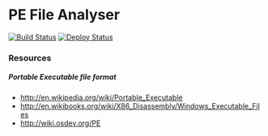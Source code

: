 PE File Analyser
================

[![Build Status](https://travis-ci.org/filippovitale/pefile.svg?branch=develop)](https://travis-ci.org/filippovitale/pefile)
[![Deploy Status](https://maven-badges.herokuapp.com/maven-central/filippovitale/pefile_2.11/badge.svg)](https://maven-badges.herokuapp.com/maven-central/filippovitale/pefile_2.11)

### Resources

##### Portable Executable file format
* http://en.wikipedia.org/wiki/Portable_Executable
* http://en.wikibooks.org/wiki/X86_Disassembly/Windows_Executable_Files
* http://wiki.osdev.org/PE
